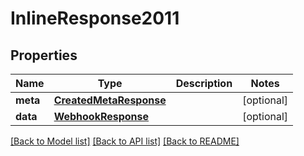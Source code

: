 # InlineResponse2011

## Properties
Name | Type | Description | Notes
------------ | ------------- | ------------- | -------------
**meta** | [**CreatedMetaResponse**](CreatedMetaResponse.md) |  | [optional] 
**data** | [**WebhookResponse**](WebhookResponse.md) |  | [optional] 

[[Back to Model list]](../README.md#documentation-for-models) [[Back to API list]](../README.md#documentation-for-api-endpoints) [[Back to README]](../README.md)


